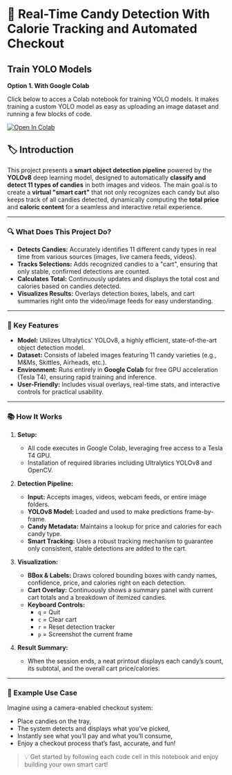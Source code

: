 # 🍬 Real-Time Candy Detection With Calorie Tracking and Automated Checkout 

## Train YOLO Models

**Option 1. With Google Colab**

Click below to acces a Colab notebook for training YOLO models. It makes training a custom YOLO model as easy as uploading an image dataset and running a few blocks of code.

<a href="https://colab.research.google.com/drive/1U_NUt5hiEhyv2O_4YI1VK510fSwuRCr3?usp=sharing " target="_parent"><img src="https://colab.research.google.com/assets/colab-badge.svg" alt="Open In Colab"/></a>


## 🏷️ Introduction

This project presents a **smart object detection pipeline** powered by the **YOLOv8** deep learning model, designed to automatically **classify and detect 11 types of candies** in both images and videos. The main goal is to create a **virtual "smart cart"** that not only recognizes each candy but also keeps track of all candies detected, dynamically computing the **total price** and **caloric content** for a seamless and interactive retail experience.

---

### 🔍 What Does This Project Do?

- **Detects Candies:** Accurately identifies 11 different candy types in real time from various sources (images, live camera feeds, videos).
- **Tracks Selections:** Adds recognized candies to a "cart", ensuring that only stable, confirmed detections are counted.
- **Calculates Total:** Continuously updates and displays the total cost and calories based on candies detected.
- **Visualizes Results:** Overlays detection boxes, labels, and cart summaries right onto the video/image feeds for easy understanding.

---

### 🚀 Key Features

- **Model:** Utilizes Ultralytics' YOLOv8, a highly efficient, state-of-the-art object detection model.
- **Dataset:** Consists of labeled images featuring 11 candy varieties (e.g., M&Ms, Skittles, Airheads, etc.).
- **Environment:** Runs entirely in **Google Colab** for free GPU acceleration (Tesla T4), ensuring rapid training and inference.
- **User-Friendly:** Includes visual overlays, real-time stats, and interactive controls for practical usability.

---

### 📚 How It Works

1. **Setup:**
   - All code executes in Google Colab, leveraging free access to a Tesla T4 GPU.
   - Installation of required libraries including Ultralytics YOLOv8 and OpenCV.

2. **Detection Pipeline:**
   - **Input:** Accepts images, videos, webcam feeds, or entire image folders.
   - **YOLOv8 Model:** Loaded and used to make predictions frame-by-frame.
   - **Candy Metadata:** Maintains a lookup for price and calories for each candy type.
   - **Smart Tracking:** Uses a robust tracking mechanism to guarantee only consistent, stable detections are added to the cart.

3. **Visualization:**
   - **BBox & Labels:** Draws colored bounding boxes with candy names, confidence, price, and calories right on each detection.
   - **Cart Overlay:** Continuously shows a summary panel with current cart totals and a breakdown of itemized candies.
   - **Keyboard Controls:** 
     - `q` = Quit
     - `c` = Clear cart
     - `r` = Reset detection tracker
     - `p` = Screenshot the current frame

4. **Result Summary:**
   - When the session ends, a neat printout displays each candy’s count, its subtotal, and the overall cart price/calories.

---

### 🍭 Example Use Case

Imagine using a camera-enabled checkout system:
- Place candies on the tray,
- The system detects and displays what you’ve picked,
- Instantly see what you’ll pay and what you’ll consume,
- Enjoy a checkout process that’s fast, accurate, and fun!





> 💡 Get started by following each code cell in this notebook and enjoy building your own smart cart!
